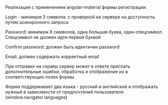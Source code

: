 Реализация с применением angular-material формы регистрации:
 
Login - минимум 3 символа, c проверкой на сервере на доступность путем асинхронного запроса
 
Password: минимум 8 символов, одна большая буква, один спецсимвол. Спецсимвол не должен идти первой буквой
 
Confirm password: должен быть идентичен password
 
Email: должен содержать корректный email
 
При отправке на сервер сервер может в ответе прислать дополнительные ошибки, обработка и отображение их в соответствующих полях формы
 
Форма поддерживает два языка - русский и английский и отображать нужный в зависимости от предпочтений пользователя (window.navigator.languages)
